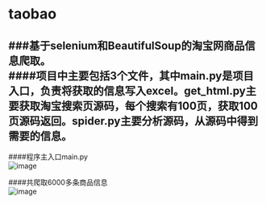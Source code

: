 # taobao
###基于selenium和BeautifulSoup的淘宝网商品信息爬取。<br>
####项目中主要包括3个文件，其中main.py是项目入口，负责将获取的信息写入excel。get_html.py主要获取淘宝搜索页源码，每个搜索有100页，获取100页源码返回。spider.py主要分析源码，从源码中得到需要的信息。<br>
----
####程序主入口main.py<br>
![image](https://github.com/chifeng111/taobao/raw/master/img/1.jpg)

####共爬取6000多条商品信息<br>
![image](https://github.com/chifeng111/taobao/raw/master/img/2.jpg)
